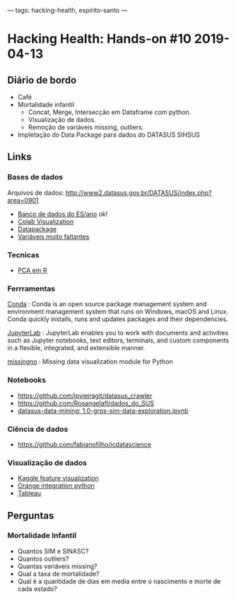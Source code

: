 —
tags: hacking-health, espirito-santo
—

# Hacking Health: Hands-on #10 2019-04-13

## Diário de bordo
- Café
- Mortalidade infantil 
    - Concat, Merge, Intersecção em Dataframe com python.
    - Visualização de dados.
    - Remoção de variáveis missing, outliers.
- Impletação do Data Package para dados do DATASUS SIHSUS


## Links

### Bases de dados
 Arquivos de dados: http://www2.datasus.gov.br/DATASUS/index.php?area=0901
- [Banco de dados do ES/ano](http://bit.ly/sinascsim) ok!
- [Colab Visualization](https://colab.research.google.com/drive/1xkhnuyhfvz0raCuseodNNJPiMiXpamVc)
- [Datapackage](https://github.com/rfsaldanha/microdatasus)
- [Variáveis muito faltantes]()

### Tecnicas

- [PCA em R](http://www.sthda.com/english/articles/31-principal-component-methods-in-r-practical-guide/118-principal-component-analysis-in-r-prcomp-vs-princomp/)

### Ferrramentas

[Conda](https://docs.conda.io/en/latest/)
: Conda is an open source package management system and environment management system that runs on Windows, macOS and Linux. Conda quickly installs, runs and updates packages and their dependencies.

[JupyterLab](https://jupyterlab.readthedocs.io/en/stable/)
: JupyterLab enables you to work with documents and activities such as Jupyter notebooks, text editors, terminals, and custom components in a flexible, integrated, and extensible manner. 

[missingno](https://github.com/ResidentMario/missingno)
: Missing data visualization module for Python

### Notebooks
- https://github.com/jpvieiragit/datasus_crawler
- https://github.com/Rosangelafl/dados_do_SUS
- [datasus-data-mining: 1.0-grps-sim-data-exploration.ipynb](https://nbviewer.jupyter.org/urls/gist.githubusercontent.com/GustavoRPS/e7c883d7b44c0862363675ff9cb92e6e/raw/26cfa7b5c29fa164f32b77c53c7ccb4aa7daba25/1.0-grps-sim-data-exploration.ipynb)

### Ciência de dados
- https://github.com/fabianofilho/icdatascience

### Visualização de dados 
- [Kaggle feature visualization](https://www.kaggle.com/kanncaa1/feature-selection-and-data-visualization)
- [Orange integration python](https://docs.biolab.si//3/data-mining-library/#tutorial)
- [Tableau](https://public.tableau.com/en-us/s/)


## Perguntas

### Mortalidade Infantil
- Quantos SIM e SINASC?
- Quantos outliers?
- Quantas variáveis missing?
- Qual a taxa de mortalidade?
- Qual é a quantidade de dias em media entre o nascimento e morte de cada estado?
